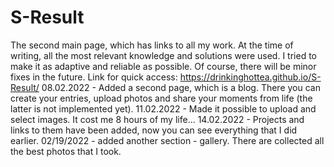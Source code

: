 # S-Result
The second main page, which has links to all my work. At the time of writing, all the most relevant knowledge and solutions were used. I tried to make it as adaptive and reliable as possible. Of course, there will be minor fixes in the future.
Link for quick access: https://drinkinghottea.github.io/S-Result/
08.02.2022 - Added a second page, which is a blog. There you can create your entries, upload photos and share your moments from life (the latter is not implemented yet).
11.02.2022 - Made it possible to upload and select images. It cost me 8 hours of my life...
14.02.2022 - Projects and links to them have been added, now you can see everything that I did earlier.
02/19/2022 - added another section - gallery. There are collected all the best photos that I took.
